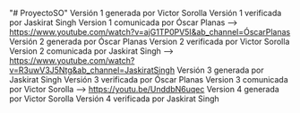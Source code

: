 "# ProyectoSO" 
Versión 1 generada por Victor Sorolla
Versión 1 verificada por Jaskirat Singh 
Version 1 comunicada por Óscar Planas --> https://www.youtube.com/watch?v=ajG1TP0PV5I&ab_channel=ÓscarPlanas 
Versión 2 generada por Óscar Planas
Version 2 verificada por Victor Sorolla
Version 2 comunicada por Jaskirat Singh --> https://www.youtube.com/watch?v=R3uwV3J5Ntg&ab_channel=JaskiratSingh
Versión 3 generada por Jaskirat Singh 
Versión 3 verificada por Óscar Planas
Version 3 comunicada por Victor Sorolla --> https://youtu.be/UnddbN6uqec
Version 4 generada por Victor Sorolla 
Versión 4 verificada por Jaskirat Singh 

